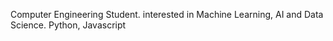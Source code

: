 Computer Engineering Student.
interested in Machine Learning, AI and Data Science.
Python, Javascript
